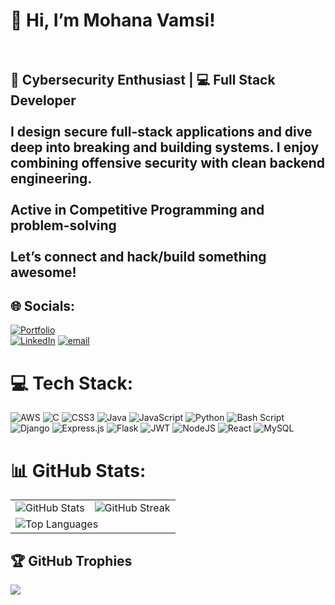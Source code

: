 # 👋 Hi, I’m Mohana Vamsi!<br><br>
## 🔐 Cybersecurity Enthusiast | 💻 Full Stack Developer <br><br>I design secure full-stack applications and dive deep into breaking and building systems. I enjoy combining offensive security with clean backend engineering.<br><br> Active in Competitive Programming and problem-solving  <br><br>Let’s connect and hack/build something awesome!


## 🌐 Socials:
[![Portfolio](https://img.shields.io/badge/Portfolio-000?logo=vercel&logoColor=yellow&style=for-the-badge)](https://vamsiportfolio-y1t8.onrender.com/)   
[![LinkedIn](https://img.shields.io/badge/LinkedIn-%230077B5.svg?logo=linkedin&logoColor=white)](https://linkedin.com/in/https://www.linkedin.com/in/mohana-vamsi-sowdepally-46871a26b/) [![email](https://img.shields.io/badge/Email-D14836?logo=gmail&logoColor=white)](mailto:smohanvamsi9@gmail.com) 

# 💻 Tech Stack:
![AWS](https://img.shields.io/badge/AWS-%23FF9900.svg?style=for-the-badge&logo=amazon-aws&logoColor=white) ![C](https://img.shields.io/badge/c-%2300599C.svg?style=for-the-badge&logo=c&logoColor=white) ![CSS3](https://img.shields.io/badge/css3-%231572B6.svg?style=for-the-badge&logo=css3&logoColor=white) ![Java](https://img.shields.io/badge/java-%23ED8B00.svg?style=for-the-badge&logo=openjdk&logoColor=white) ![JavaScript](https://img.shields.io/badge/javascript-%23323330.svg?style=for-the-badge&logo=javascript&logoColor=%23F7DF1E) ![Python](https://img.shields.io/badge/python-3670A0?style=for-the-badge&logo=python&logoColor=ffdd54) ![Bash Script](https://img.shields.io/badge/bash_script-%23121011.svg?style=for-the-badge&logo=gnu-bash&logoColor=white) ![Django](https://img.shields.io/badge/django-%23092E20.svg?style=for-the-badge&logo=django&logoColor=white) ![Express.js](https://img.shields.io/badge/express.js-%23404d59.svg?style=for-the-badge&logo=express&logoColor=%2361DAFB) ![Flask](https://img.shields.io/badge/flask-%23000.svg?style=for-the-badge&logo=flask&logoColor=white) ![JWT](https://img.shields.io/badge/JWT-black?style=for-the-badge&logo=JSON%20web%20tokens) ![NodeJS](https://img.shields.io/badge/node.js-6DA55F?style=for-the-badge&logo=node.js&logoColor=white) ![React](https://img.shields.io/badge/react-%2320232a.svg?style=for-the-badge&logo=react&logoColor=%2361DAFB) ![MySQL](https://img.shields.io/badge/mysql-4479A1.svg?style=for-the-badge&logo=mysql&logoColor=white)
# 📊 GitHub Stats:
<table>
  <tr>
    <td><img src="https://github-readme-stats.vercel.app/api?username=mohanvamsi06&theme=dark&hide_border=false&include_all_commits=true&count_private=true?v=1" alt="GitHub Stats" /></td>
    <td><img src="https://nirzak-streak-stats.vercel.app/?user=mohanvamsi06&theme=dark&hide_border=false?v=1" alt="GitHub Streak" /></td>
  </tr>
  <tr>
    <td colspan="2"><img src="https://github-readme-stats.vercel.app/api/top-langs/?username=mohanvamsi06&theme=dark&hide_border=false&layout=compact&langs_count=8?v=1" alt="Top Languages" /></td>
  </tr>
</table>

## 🏆 GitHub Trophies
![](https://github-profile-trophy.vercel.app/?username=mohanvamsi06&theme=radical&no-frame=false&no-bg=true&margin-w=4?v=1)
